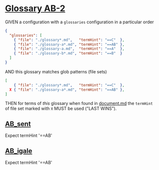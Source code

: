 # [Glossary AB-2](#glossary-ab-2)

GIVEN a configuration with a `glossaries` configuration in a particular order

```json
{
  "glossaries": [
    { "file": "./glossary*.md",   "termHint": "==C"  },
    { "file": "./glossary-a*.md", "termHint": "==AB" },
    { "file": "./glossary-a.md",  "termHint": "==A"  },
    { "file": "./glossary-b*.md", "termHint": "==B"  }
  ]
}
```

AND this glossary matches glob patterns (file sets)

```json
[
    { "file": "./glossary*.md",   "termHint": "==C"  },
  X { "file": "./glossary-a*.md", "termHint": "==AB" },
]
```

THEN for terms of *this* glossary when found in [document.md][1]
the `termHint` of file set marked with `X` MUST be used ("LAST WINS").

## [AB\_sent](#ab\_sent)

Expect termHint '==AB'

## [AB\_igale](#ab\_igale)

Expect termHint '==AB'

[1]: ./document.md
